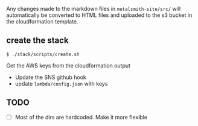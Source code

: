 Any changes made to the markdown files in
`metalsmith-site/src/` will automatically
be converted to HTML files and uploaded to
the s3 bucket in the cloudformation template.

## create the stack

```
$ ./stack/scripts/create.sh
```

Get the AWS keys from the cloudformation output

* Update the SNS github hook
* update `lambda/config.json` with keys


## TODO
- [ ] Most of the dirs are hardcoded. Make it more flexible
